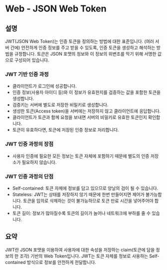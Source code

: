 # Web - JSON Web Token

## 설명

JWT(JSON Web Token)는 인증 토큰을 정의하는 방법에 대한 표준입니다. (여러 서버 간에) 안전하게 인증 정보를 주고 받을 수 있도록, 인증 토큰을 생성하고 해석하는 방법을 규정합니다. 토큰은 JSON 포맷의 정보와 이 정보의 위변조를 막기 위해 서명한 값으로 구성되어 있습니다.

### JWT 기반 인증 과정

- 클라이언트가 로그인에 성공합니다.
- 인증 정보(사용자 아이디 등)와 이 정보가 유효한지를 검증하는 값을 포함한 토큰을 생성합니다.
- 검증키는 서버에 별도로 저장한 비밀키로 생성합니다.
- 생성한 토큰(Access token)을 서버에는 저장하지 않고 클라이언트에 응답합니다.
- 클라이언트가 토큰과 함께 요청을 보내면 서버의 비밀키로 유효한 토큰인지 확인합니다.
- 토큰이 유효하다면, 토큰에 저장된 인증 정보로 처리합니다.

### JWT 인증 과정의 장점

- 사용자 인증에 필요한 모든 정보는 토큰 자체에 포함하기 때문에 별도의 인증 저장소가 필요하지 않습니다.

### JWT 인증 과정의 단점

- Self-contained: 토큰 자체에 정보를 담고 있으므로 양날의 검이 될 수 있습니다.
- Stateless: JWT는 상태를 저장하지 않기 때문에 한번 만들어지면 제어가 불가능합니다. 토큰을 임의로 삭제하는 것이 불가능하므로 토큰 만료 시간을 넣어주어야 합니다.
- 토큰 길이: 정보가 많아질수록 토큰의 길이가 늘어나 네트워크에 부하를 줄 수 있습니다.

## 요약

JWT란 JSON 포맷을 이용하여 사용자에 대한 속성을 저장하는 claim(토큰에 담을 정보의 한 조각) 기반의 Web Token입니다. JWT는 토큰 자체를 정보로 사용하는 Self-contained 방식으로 정보를 안전하게 전달합니다.

